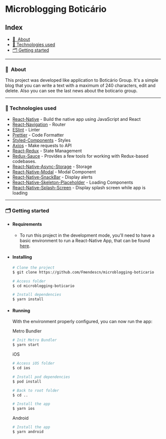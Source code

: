 # Microblogging Boticário

## Index

  - [🔖&nbsp; About](#-about)
  - [🚀 Technologies used](#-technologies-used)
  - [🗂 Getting started](#-getting-started)

---
### 🔖&nbsp; About

This project was developed like application to Boticário Group. It's a simple blog that you can write a text with a maximum of 240 characters, edit and delete. Also you can see the last news about the boticario group.

---

### 🚀 Technologies used

- [React-Native](https://facebook.github.io/react-native/) - Build the native app using JavaScript and React
- [React-Navigation](https://reactnavigation.org/docs/en/getting-started.html) - Router
- [ESlint](https://eslint.org/) - Linter
- [Prettier](https://prettier.io/) - Code Formatter
- [Styled-Components](https://www.styled-components.com/) - Styles
- [Axios](https://github.com/axios/axios) - Make requests to API
- [React-Redux](https://react-redux.js.org/) - State Management
- [Redux-Sauce](https://github.com/jkeam/reduxsauce) - Provides a few tools for working with Redux-based codebases.
- [React-Native-Async-Storage](https://github.com/react-native-async-storage/async-storage) - Storage
- [React-Native-Modal](https://github.com/react-native-modal/react-native-modal) - Modal Component
- [React-Native-SnackBar](https://github.com/cooperka/react-native-snackbar) - Display alerts
- [React-Native-Skeleton-Placeholder](https://github.com/chramos/react-native-skeleton-placeholder) - Loading Components
- [React-Native-Splash-Screen](https://github.com/crazycodeboy/react-native-splash-screen) - Display splash screen while app is loading


---

### 🗂 Getting started

- #### Requirements
  * To run this project in the development mode, you'll need to have a basic environment to run a React-Native App, that can be found [here](https://facebook.github.io/react-native/docs/getting-started).
- #### Installing

  ```bash
  # Clone the project
  $ git clone https://github.com/Fmendescn/microblogging-boticario

  # Access folder
  $ cd microblogging-boticario

  # Install dependencies
  $ yarn install
  ```

- #### Running
  With the environment properly configured, you can now run the app:

  Metro Bundler
  ```bash
  # Init Metro Bundler
  $ yarn start
  ```

  iOS
  ```bash
  # Access iOS folder
  $ cd ios

  # Install pod dependencies
  $ pod install

  # Back to root folder
  $ cd ..

  # Install the app
  $ yarn ios
  ```

  Android
  ```bash
  # Install the app
  $ yarn android
  ```
